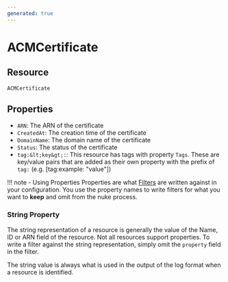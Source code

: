```yaml
---
generated: true
---
```


# ACMCertificate


## Resource

```text
ACMCertificate
```

## Properties


- `ARN`: The ARN of the certificate
- `CreatedAt`: The creation time of the certificate
- `DomainName`: The domain name of the certificate
- `Status`: The status of the certificate
- `tag:&lt;key&gt;:`: This resource has tags with property `Tags`. These are key/value pairs that are
	added as their own property with the prefix of `tag:` (e.g. [tag:example: &#34;value&#34;]) 

!!! note - Using Properties
    Properties are what [Filters](../config-filtering.md) are written against in your configuration. You use the property
    names to write filters for what you want to **keep** and omit from the nuke process.

### String Property

The string representation of a resource is generally the value of the Name, ID or ARN field of the resource. Not all
resources support properties. To write a filter against the string representation, simply omit the `property` field in
the filter.

The string value is always what is used in the output of the log format when a resource is identified.

